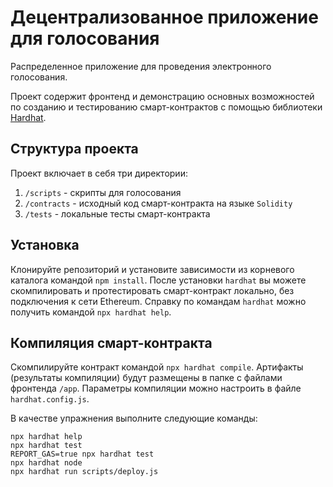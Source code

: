 # Децентрализованное приложение для голосования 

Распределенное приложение для проведения электронного голосования.  

Проект содержит фронтенд и демонстрацию основных возможностей по созданию и тестированию смарт-контрактов с помощью библиотеки [Hardhat](https://hardhat.org/).

## Структура проекта

Проект включает в себя три директории: 

1. `/scripts` - скрипты для голосования
2. `/contracts` - исходный код смарт-контракта на языке `Solidity`
3. `/tests` - локальные тесты смарт-контракта

## Установка

Клонируйте репозиторий и установите зависимости из корневого каталога командой `npm install`.
После  установки `hardhat` вы можете скомпилировать и протестировать смарт-контракт локально, без подключения к сети Ethereum. 
Справку по командам `hardhat` можно получить командой `npx hardhat help`.

## Компиляция смарт-контракта
Скомпилируйте контракт командой `npx hardhat compile`. 
Артифакты (результаты компиляции) будут размещены в папке с файлами фронтенда `/app`.
Параметры компиляции можно настроить в файле  `hardhat.config.js`.

В качестве упражнения выполните следующие команды: 

```shell
npx hardhat help
npx hardhat test
REPORT_GAS=true npx hardhat test
npx hardhat node
npx hardhat run scripts/deploy.js
```
